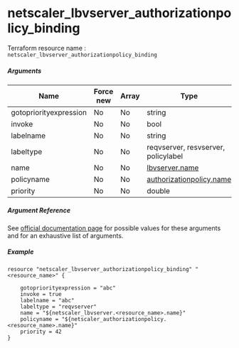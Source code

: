 # netscaler_lbvserver_authorizationpolicy_binding

Terraform resource name : ```netscaler_lbvserver_authorizationpolicy_binding```

##### Arguments

| Name | Force new | Array | Type |
|----|----|----|----|
|gotopriorityexpression|No|No|string|
|invoke|No|No|bool|
|labelname|No|No|string|
|labeltype|No|No|reqvserver, resvserver, policylabel|
|name|No|No|[lbvserver.name](/doc/resources/lbvserver.md)|
|policyname|No|No|[authorizationpolicy.name](/doc/resources/authorizationpolicy.md)|
|priority|No|No|double|

##### Argument Reference

See [official documentation page](https://developer-docs.citrix.com/projects/netscaler-nitro-api/en/11.0/configuration/load-balancing/lbvserver_authorizationpolicy_binding/lbvserver_authorizationpolicy_binding/) for possible values for these arguments and for an exhaustive list of arguments.

##### Example

```
resource "netscaler_lbvserver_authorizationpolicy_binding" "<resource_name>" {

    gotopriorityexpression = "abc"
    invoke = true
    labelname = "abc"
    labeltype = "reqvserver"
    name = "${netscaler_lbvserver.<resource_name>.name}"
    policyname = "${netscaler_authorizationpolicy.<resource_name>.name}"
    priority = 42
}
```

